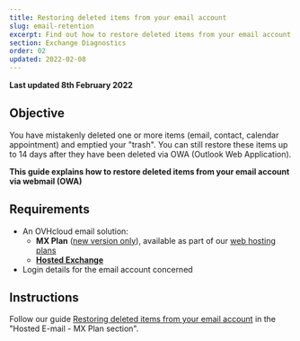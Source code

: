 ```yaml
---
title: Restoring deleted items from your email account
slug: email-retention
excerpt: Find out how to restore deleted items from your email account via webmail (OWA)
section: Exchange Diagnostics
order: 02
updated: 2022-02-08
---
```


**Last updated 8th February 2022**
 
## Objective

You have mistakenly deleted one or more items (email, contact, calendar appointment) and emptied your "trash". You can still restore these items up to 14 days after they have been deleted via OWA (Outlook Web Application).

**This guide explains how to restore deleted items from your email account via webmail (OWA)**
 
## Requirements
 
- An OVHcloud email solution:
    - **MX Plan** ([new version only](https://docs.ovh.com/us/en/emails/web_hosting_an_overview_of_ovh_email/)), available as part of our [web hosting plans](https://www.ovhcloud.com/en/web-hosting/)
    - [**Hosted Exchange**](https://www.ovhcloud.com/en/emails/hosted-exchange/)
- Login details for the email account concerned

## Instructions

Follow our guide [Restoring deleted items from your email account](https://docs.ovh.com/us/en/emails/email-retention/) in the "Hosted E-mail - MX Plan section".